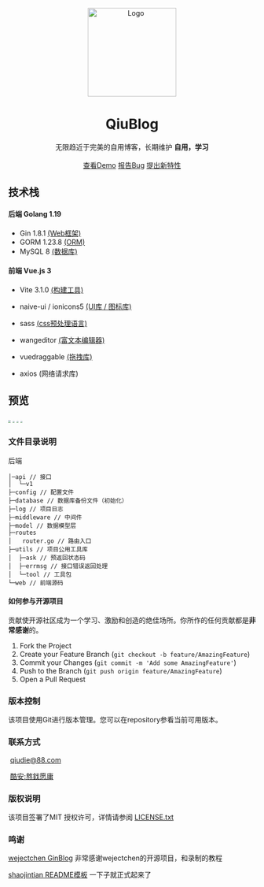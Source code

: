 <p align="center">
  <a href="https://github.com/qiu-lzsnmb/QiuBlog">
    <img src="https://qiu-blog.oss-cn-hangzhou.aliyuncs.com/Q/android-icon-192x192.png" alt="Logo" width="180" height="180">
  </a>

  <h1 align="center">QiuBlog</h1>
  <p align="center">
    无限趋近于完美的自用博客，长期维护 <b>自用，学习</b>
    <br />
     <br />
    <a href="http://xn--xe4a.cf/">查看Demo</a>
    <a href="https://github.com/qiu-lzsnmb/QiuBlog/issues">报告Bug</a>
    <a href="https://github.com/qiu-lzsnmb/QiuBlog/issues">提出新特性</a>
  </p>

## 技术栈

#### 后端 Golang 1.19

- Gin 1.8.1             [(Web框架)](https://gin-gonic.com/zh-cn/)
- GORM 1.23.8     [(ORM)](https://gorm.io/zh_CN/)
- MySQL 8             [(数据库)](https://www.mysql.com/)

#### 前端 Vue.js 3

- Vite 3.1.0                      [(构建工具)](https://cn.vitejs.dev/)

- naive-ui / ionicons5    [(UI库 / 图标库)](https://www.naiveui.com/zh-CN/os-theme)
- sass                               [(css预处理语言)](https://www.sass.hk/)
- wangeditor                  [(富文本编辑器)](https://www.wangeditor.com/)
- vuedraggable              [(拖拽库)](https://github.com/SortableJS/Vue.Draggable)
- axios                             (网络请求库)

## 预览

<img src="https://qiu-blog.oss-cn-hangzhou.aliyuncs.com/Q/2022-10-30/2.png" style="zoom: 33%;" />

<img src="https://qiu-blog.oss-cn-hangzhou.aliyuncs.com/Q/2022-10-30/3.png" style="zoom:25%;" />

<img src="https://qiu-blog.oss-cn-hangzhou.aliyuncs.com/Q/2022-10-30/4.png" style="zoom:25%;" />

<img src="https://qiu-blog.oss-cn-hangzhou.aliyuncs.com/Q/2022-10-30/1.png" style="zoom: 25%;" />

### 文件目录说明
后端

```
│─api // 接口
│  └─v1
├─config // 配置文件
├─database // 数据库备份文件（初始化）
├─log // 项目日志
├─middleware // 中间件
├─model // 数据模型层
├─routes
│   router.go // 路由入口   
├─utils // 项目公用工具库
│  ├─ask // 预返回状态码
│  ├─errmsg // 接口错误返回处理
│  └─tool // 工具包
└─web // 前端源码
```

#### 如何参与开源项目

贡献使开源社区成为一个学习、激励和创造的绝佳场所。你所作的任何贡献都是**非常感谢**的。


1. Fork the Project
2. Create your Feature Branch (`git checkout -b feature/AmazingFeature`)
3. Commit your Changes (`git commit -m 'Add some AmazingFeature'`)
4. Push to the Branch (`git push origin feature/AmazingFeature`)
5. Open a Pull Request

### 版本控制

该项目使用Git进行版本管理。您可以在repository参看当前可用版本。

### 联系方式

​	qiudie@88.com

​	<a href="http://www.coolapk.com/u/3117607">酷安:熬鈛愿庸 </a>

### 版权说明

该项目签署了MIT 授权许可，详情请参阅 [LICENSE.txt](https://github.com/shaojintian/Best_README_template/blob/master/LICENSE.txt)

### 鸣谢

[wejectchen GinBlog](https://github.com/wejectchen/Ginblog) 非常感谢wejectchen的开源项目，和录制的教程

[shaojintian README模板](https://github.com/shaojintian/Best_README_template)  一下子就正式起来了

